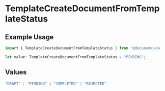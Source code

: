 # TemplateCreateDocumentFromTemplateStatus

## Example Usage

```typescript
import { TemplateCreateDocumentFromTemplateStatus } from "@documenso/sdk-typescript/models/operations";

let value: TemplateCreateDocumentFromTemplateStatus = "PENDING";
```

## Values

```typescript
"DRAFT" | "PENDING" | "COMPLETED" | "REJECTED"
```
